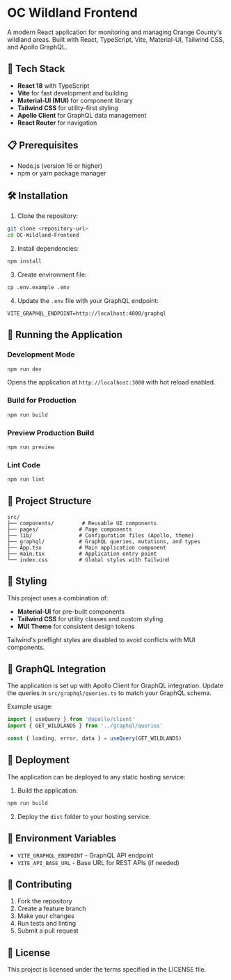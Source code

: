 # OC Wildland Frontend

A modern React application for monitoring and managing Orange County's wildland areas. Built with React, TypeScript, Vite, Material-UI, Tailwind CSS, and Apollo GraphQL.

## 🚀 Tech Stack

- **React 18** with TypeScript
- **Vite** for fast development and building
- **Material-UI (MUI)** for component library
- **Tailwind CSS** for utility-first styling
- **Apollo Client** for GraphQL data management
- **React Router** for navigation

## 📋 Prerequisites

- Node.js (version 16 or higher)
- npm or yarn package manager

## 🛠️ Installation

1. Clone the repository:
```bash
git clone <repository-url>
cd OC-Wildland-Frontend
```

2. Install dependencies:
```bash
npm install
```

3. Create environment file:
```bash
cp .env.example .env
```

4. Update the `.env` file with your GraphQL endpoint:
```
VITE_GRAPHQL_ENDPOINT=http://localhost:4000/graphql
```

## 🏃 Running the Application

### Development Mode
```bash
npm run dev
```
Opens the application at `http://localhost:3000` with hot reload enabled.

### Build for Production
```bash
npm run build
```

### Preview Production Build
```bash
npm run preview
```

### Lint Code
```bash
npm run lint
```

## 📁 Project Structure

```
src/
├── components/         # Reusable UI components
├── pages/             # Page components
├── lib/               # Configuration files (Apollo, theme)
├── graphql/           # GraphQL queries, mutations, and types
├── App.tsx            # Main application component
├── main.tsx           # Application entry point
└── index.css          # Global styles with Tailwind
```

## 🎨 Styling

This project uses a combination of:
- **Material-UI** for pre-built components
- **Tailwind CSS** for utility classes and custom styling
- **MUI Theme** for consistent design tokens

Tailwind's preflight styles are disabled to avoid conflicts with MUI components.

## 🔗 GraphQL Integration

The application is set up with Apollo Client for GraphQL integration. Update the queries in `src/graphql/queries.ts` to match your GraphQL schema.

Example usage:
```typescript
import { useQuery } from '@apollo/client'
import { GET_WILDLANDS } from '../graphql/queries'

const { loading, error, data } = useQuery(GET_WILDLANDS)
```

## 🚀 Deployment

The application can be deployed to any static hosting service:

1. Build the application:
```bash
npm run build
```

2. Deploy the `dist` folder to your hosting service.

## 📝 Environment Variables

- `VITE_GRAPHQL_ENDPOINT` - GraphQL API endpoint
- `VITE_API_BASE_URL` - Base URL for REST APIs (if needed)

## 🤝 Contributing

1. Fork the repository
2. Create a feature branch
3. Make your changes
4. Run tests and linting
5. Submit a pull request

## 📄 License

This project is licensed under the terms specified in the LICENSE file.

